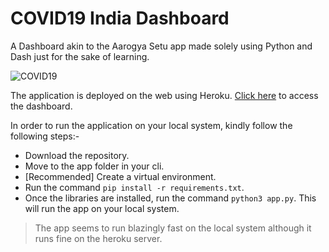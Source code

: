 # COVID19 India Dashboard

A Dashboard akin to the Aarogya Setu app made solely using Python and Dash just
for the sake of learning.

![COVID19](https://media.giphy.com/media/kgsBIWtPd5Q5Pw11Rq/giphy.gif)

The application is deployed on the web using Heroku.
[Click here](https://covid-dashboard-india.herokuapp.com/) to access the
dashboard.

In order to run the application on your local system, kindly follow the
following steps:-
- Download the repository.
- Move to the app folder in your cli.
- [Recommended] Create a virtual environment.
- Run the command `pip install -r requirements.txt`.
- Once the libraries are installed, run the command `python3 app.py`. This will
run the app on your local system.

> The app seems to run blazingly fast on the local system although it runs fine
on the heroku server.
